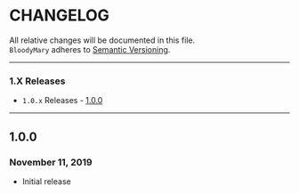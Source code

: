 # CHANGELOG

All relative changes will be documented in this file. \
`BloodyMary` adheres to [Semantic Versioning](https://semver.org).

***

### 1.X Releases
- `1.0.x` Releases - [1.0.0](#100)

***

## 1.0.0
### November 11, 2019

* Initial release
